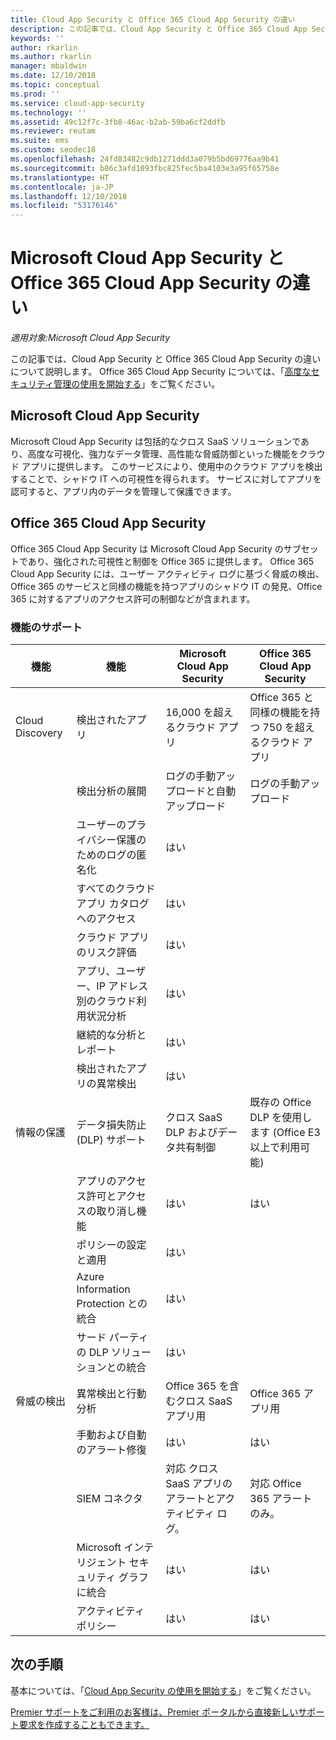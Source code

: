 ```yaml
---
title: Cloud App Security と Office 365 Cloud App Security の違い
description: この記事では、Cloud App Security と Office 365 Cloud App Security の違いについて説明します。
keywords: ''
author: rkarlin
ms.author: rkarlin
manager: mbaldwin
ms.date: 12/10/2018
ms.topic: conceptual
ms.prod: ''
ms.service: cloud-app-security
ms.technology: ''
ms.assetid: 49c12f7c-3fb8-46ac-b2ab-59ba6cf2ddfb
ms.reviewer: reutam
ms.suite: ems
ms.custom: seodec18
ms.openlocfilehash: 24fd83482c9db1271ddd3a079b5bd69776aa9b41
ms.sourcegitcommit: b86c3afd1093fbc825fec5ba4103e3a95f65758e
ms.translationtype: HT
ms.contentlocale: ja-JP
ms.lasthandoff: 12/10/2018
ms.locfileid: "53176146"
---
```

# <a name="what-are-the-differences-between-microsoft-cloud-app-security-and-office-365-cloud-app-security"></a>Microsoft Cloud App Security と Office 365 Cloud App Security の違い

*適用対象:Microsoft Cloud App Security*

この記事では、Cloud App Security と Office 365 Cloud App Security の違いについて説明します。 Office 365 Cloud App Security については、「[高度なセキュリティ管理の使用を開始する](https://support.office.com/article/Get-started-with-Advanced-Management-Security-d9ee4d67-f2b3-42b4-9c9e-c4529904990a)」をご覧ください。

## <a name="microsoft-cloud-app-security"></a>Microsoft Cloud App Security 

Microsoft Cloud App Security は包括的なクロス SaaS ソリューションであり、高度な可視化、強力なデータ管理、高性能な脅威防御といった機能をクラウド アプリに提供します。 このサービスにより、使用中のクラウド アプリを検出することで、シャドウ IT への可視性を得られます。 サービスに対してアプリを認可すると、アプリ内のデータを管理して保護できます。

## <a name="office-365-cloud-app-security"></a>Office 365 Cloud App Security

Office 365 Cloud App Security は Microsoft Cloud App Security のサブセットであり、強化された可視性と制御を Office 365 に提供します。 Office 365 Cloud App Security には、ユーザー アクティビティ ログに基づく脅威の検出、Office 365 のサービスと同様の機能を持つアプリのシャドウ IT の発見、Office 365 に対するアプリのアクセス許可の制御などが含まれます。

### <a name="feature-support"></a>機能のサポート

|機能|機能|Microsoft Cloud App Security|Office 365 Cloud App Security|
|----|----|----|----|
|Cloud Discovery|検出されたアプリ |16,000 を超えるクラウド アプリ  |Office 365 と同様の機能を持つ 750 を超えるクラウド アプリ|
||検出分析の展開|ログの手動アップロードと自動アップロード|ログの手動アップロード|
||ユーザーのプライバシー保護のためのログの匿名化|はい||
||すべてのクラウド アプリ カタログへのアクセス|はい||
||クラウド アプリのリスク評価|はい||
||アプリ、ユーザー、IP アドレス別のクラウド利用状況分析|はい||
||継続的な分析とレポート|はい||
||検出されたアプリの異常検出|はい||
|情報の保護|データ損失防止 (DLP) サポート|クロス SaaS DLP およびデータ共有制御|既存の Office DLP を使用します (Office E3 以上で利用可能)|
||アプリのアクセス許可とアクセスの取り消し機能|はい|はい|
||ポリシーの設定と適用|はい||
||Azure Information Protection との統合 |はい||
||サード パーティの DLP ソリューションとの統合|はい||
|脅威の検出|異常検出と行動分析|Office 365 を含むクロス SaaS アプリ用|Office 365 アプリ用 |
||手動および自動のアラート修復|はい|はい|
||SIEM コネクタ|対応 クロス SaaS アプリのアラートとアクティビティ ログ。|対応 Office 365 アラートのみ。|
||Microsoft インテリジェント セキュリティ グラフに統合|はい|はい|
||アクティビティ ポリシー|はい|はい|



## <a name="next-steps"></a>次の手順  

基本については、「[Cloud App Security の使用を開始する](getting-started-with-cloud-app-security.md)」をご覧ください。    

[Premier サポートをご利用のお客様は、Premier ポータルから直接新しいサポート要求を作成することもできます。](https://premier.microsoft.com/)   
